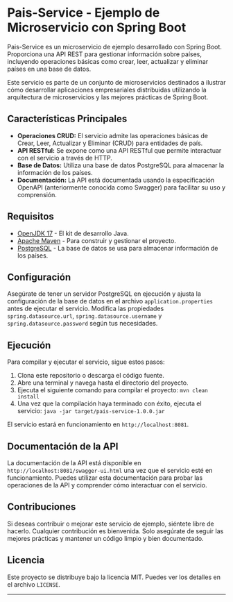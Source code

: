# Pais-Service - Ejemplo de Microservicio con Spring Boot

Pais-Service es un microservicio de ejemplo desarrollado con Spring Boot. Proporciona una API REST para gestionar información sobre países, incluyendo operaciones básicas como crear, leer, actualizar y eliminar países en una base de datos.

Este servicio es parte de un conjunto de microservicios destinados a ilustrar cómo desarrollar aplicaciones empresariales distribuidas utilizando la arquitectura de microservicios y las mejores prácticas de Spring Boot.

## Características Principales

- **Operaciones CRUD:** El servicio admite las operaciones básicas de Crear, Leer, Actualizar y Eliminar (CRUD) para entidades de país.
- **API RESTful:** Se expone como una API RESTful que permite interactuar con el servicio a través de HTTP.
- **Base de Datos:** Utiliza una base de datos PostgreSQL para almacenar la información de los países.
- **Documentación:** La API está documentada usando la especificación OpenAPI (anteriormente conocida como Swagger) para facilitar su uso y comprensión.

## Requisitos

- [OpenJDK 17](https://adoptium.net/) - El kit de desarrollo Java.
- [Apache Maven](https://maven.apache.org/download.cgi) - Para construir y gestionar el proyecto.
- [PostgreSQL](https://www.postgresql.org/download/) - La base de datos se usa para almacenar información de los países.

## Configuración

Asegúrate de tener un servidor PostgreSQL en ejecución y ajusta la configuración de la base de datos en el archivo `application.properties` antes de ejecutar el servicio. Modifica las propiedades `spring.datasource.url`, `spring.datasource.username` y `spring.datasource.password` según tus necesidades.

## Ejecución

Para compilar y ejecutar el servicio, sigue estos pasos:

1. Clona este repositorio o descarga el código fuente.
2. Abre una terminal y navega hasta el directorio del proyecto.
3. Ejecuta el siguiente comando para compilar el proyecto:
   ```mvn clean install```
4. Una vez que la compilación haya terminado con éxito, ejecuta el servicio:
   ```java -jar target/pais-service-1.0.0.jar```

El servicio estará en funcionamiento en `http://localhost:8081`.

## Documentación de la API

La documentación de la API está disponible en `http://localhost:8081/swagger-ui.html` una vez que el servicio esté en funcionamiento. Puedes utilizar esta documentación para probar las operaciones de la API y comprender cómo interactuar con el servicio.

## Contribuciones

Si deseas contribuir o mejorar este servicio de ejemplo, siéntete libre de hacerlo. Cualquier contribución es bienvenida. Solo asegúrate de seguir las mejores prácticas y mantener un código limpio y bien documentado.

## Licencia

Este proyecto se distribuye bajo la licencia MIT. Puedes ver los detalles en el archivo `LICENSE`.

---



